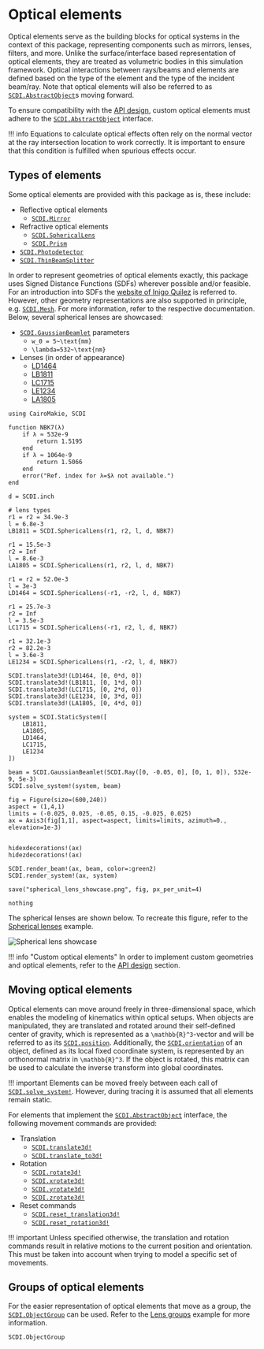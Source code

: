 # Optical elements

Optical elements serve as the building blocks for optical systems in the context of this package, representing components such as mirrors, lenses, filters, and more. Unlike the surface/interface based representation of optical elements, they are treated as volumetric bodies in this simulation framework. Optical interactions between rays/beams and elements are defined based on the type of the element and the type of the incident beam/ray. Note that optical elements will also be referred to as [`SCDI.AbstractObject`](@ref)s moving forward.

To ensure compatibility with the [API design](@ref), custom optical elements must adhere to the [`SCDI.AbstractObject`](@ref) interface.

!!! info
    Equations to calculate optical effects often rely on the normal vector at the ray intersection location
    to work correctly. It is important to ensure that this condition is fulfilled when spurious effects occur.

## Types of elements

Some optical elements are provided with this package as is, these include:

- Reflective optical elements
    - [`SCDI.Mirror`](@ref)
- Refractive optical elements
    - [`SCDI.SphericalLens`](@ref)
    - [`SCDI.Prism`](@ref)
- [`SCDI.Photodetector`](@ref)
- [`SCDI.ThinBeamSplitter`](@ref)

In order to represent geometries of optical elements exactly, this package uses Signed Distance Functions (SDFs) wherever possible and/or feasible. For an introduction into SDFs the [website of Inigo Quilez](https://iquilezles.org/articles/distfunctions/) is referred to. However, other geometry representations are also supported in principle, e.g. [`SCDI.Mesh`](@ref). For more information, refer to the respective documentation. Below, several spherical lenses are showcased:

- [`SCDI.GaussianBeamlet`](@ref) parameters
    - ``w_0 = 5~\text{mm}``
    - ``\lambda=532~\text{nm}``
- Lenses (in order of appearance)
    - [LD1464](https://www.thorlabs.com/thorproduct.cfm?partnumber=LD1464)
    - [LB1811](https://www.thorlabs.com/thorproduct.cfm?partnumber=LB1811)
    - [LC1715](https://www.thorlabs.com/thorproduct.cfm?partnumber=LC1715)
    - [LE1234](https://www.thorlabs.com/thorproduct.cfm?partnumber=LE1234)
    - [LA1805](https://www.thorlabs.com/thorproduct.cfm?partnumber=LA1805)

```@eval
using CairoMakie, SCDI

function NBK7(λ)
    if λ ≈ 532e-9
        return 1.5195
    end
    if λ ≈ 1064e-9
        return 1.5066
    end
    error("Ref. index for λ=$λ not available.")
end

d = SCDI.inch

# lens types
r1 = r2 = 34.9e-3
l = 6.8e-3
LB1811 = SCDI.SphericalLens(r1, r2, l, d, NBK7)

r1 = 15.5e-3
r2 = Inf
l = 8.6e-3
LA1805 = SCDI.SphericalLens(r1, r2, l, d, NBK7)

r1 = r2 = 52.0e-3
l = 3e-3
LD1464 = SCDI.SphericalLens(-r1, -r2, l, d, NBK7)

r1 = 25.7e-3
r2 = Inf
l = 3.5e-3
LC1715 = SCDI.SphericalLens(-r1, r2, l, d, NBK7)

r1 = 32.1e-3
r2 = 82.2e-3
l = 3.6e-3
LE1234 = SCDI.SphericalLens(r1, -r2, l, d, NBK7)

SCDI.translate3d!(LD1464, [0, 0*d, 0])
SCDI.translate3d!(LB1811, [0, 1*d, 0])
SCDI.translate3d!(LC1715, [0, 2*d, 0])
SCDI.translate3d!(LE1234, [0, 3*d, 0])
SCDI.translate3d!(LA1805, [0, 4*d, 0])

system = SCDI.StaticSystem([
    LB1811,
    LA1805,
    LD1464,
    LC1715,
    LE1234
])

beam = SCDI.GaussianBeamlet(SCDI.Ray([0, -0.05, 0], [0, 1, 0]), 532e-9, 5e-3)
SCDI.solve_system!(system, beam)

fig = Figure(size=(600,240))
aspect = (1,4,1)
limits = (-0.025, 0.025, -0.05, 0.15, -0.025, 0.025)
ax = Axis3(fig[1,1], aspect=aspect, limits=limits, azimuth=0., elevation=1e-3)


hidexdecorations!(ax)
hidezdecorations!(ax)

SCDI.render_beam!(ax, beam, color=:green2)
SCDI.render_system!(ax, system)

save("spherical_lens_showcase.png", fig, px_per_unit=4)

nothing
```

The spherical lenses are shown below. To recreate this figure, refer to the [Spherical lenses](@ref) example.

![Spherical lens showcase](spherical_lens_showcase.png)

!!! info "Custom optical elements"
    In order to implement custom geometries and optical elements, refer to the [API design](@ref) section.

## Moving optical elements

Optical elements can move around freely in three-dimensional space, which enables the modeling of kinematics within optical setups. When objects are manipulated, they are translated and rotated around their self-defined center of gravity, which is represented as a ``\mathbb{R}^3``-vector and will be referred to as its [`SCDI.position`](@ref). Additionally, the [`SCDI.orientation`](@ref) of an object, defined as its local fixed coordinate system, is represented by an orthonormal matrix in ``\mathbb{R}^3``. If the object is rotated, this matrix can be used to calculate the inverse transform into global coordinates. 

!!! important
    Elements can be moved freely between each call of [`SCDI.solve_system!`](@ref). However, during tracing it is assumed that all elements remain static.

For elements that implement the [`SCDI.AbstractObject`](@ref) interface, the following movement commands are provided:

- Translation
    - [`SCDI.translate3d!`](@ref)
    - [`SCDI.translate_to3d!`](@ref)
- Rotation
    - [`SCDI.rotate3d!`](@ref)
    - [`SCDI.xrotate3d!`](@ref)
    - [`SCDI.yrotate3d!`](@ref)
    - [`SCDI.zrotate3d!`](@ref)
- Reset commands
    - [`SCDI.reset_translation3d!`](@ref)
    - [`SCDI.reset_rotation3d!`](@ref)

!!! important
    Unless specified otherwise, the translation and rotation commands result in relative motions to the current position and orientation. This must be taken into account when trying to model a specific set of movements.

## Groups of optical elements

For the easier representation of optical elements that move as a group, the [`SCDI.ObjectGroup`](@ref) can be used. Refer to the [Lens groups](@ref) example for more information.

```@docs; canonical=false
SCDI.ObjectGroup
```

